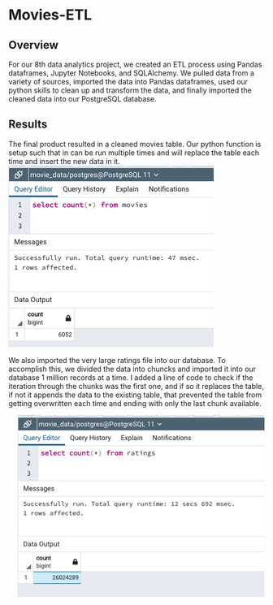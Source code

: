 # Movies-ETL

## Overview

For our 8th data analytics project, we created an ETL process using Pandas dataframes, Jupyter Notebooks, and SQLAlchemy.  We pulled data from a variety of sources, imported the data into Pandas dataframes, used our python skills to clean up and transform the data, and finally imported the cleaned data into our PostgreSQL database.  

## Results

The final product resulted in a cleaned movies table.  Our python function is setup such that in can be run multiple times and will replace the table each time and insert the new data in it.
![Movies Table Import](/movies_query.png) 

We also imported the very large ratings file into our database.  To accomplish this, we divided the data into chuncks and imported it into our database 1 million records at a time.  I added a line of code to check if the iteration through the chunks was the first one, and if so it replaces the table, if not it appends the data to the existing table, that prevented the table from getting overwritten each time and ending with only the last chunk available.  

![Ratings Table Import](/ratings_query.png) 